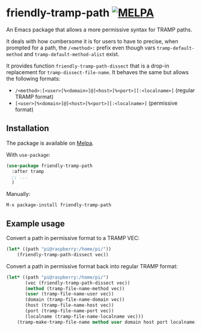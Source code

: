 # friendly-tramp-path [![MELPA](https://melpa.org/packages/friendly-tramp-path-badge.svg)](https://melpa.org/#/friendly-tramp-path)

An Emacs package that allows a more permissive syntax for TRAMP paths.

It deals with how cumbersome it is for users to have to precise, when prompted for a path, the `/<method>:` prefix even though vars `tramp-default-method` and `tramp-default-method-alist` exist.

It provides function `friendly-tramp-path-dissect` that is a drop-in replacement for `tramp-dissect-file-name`. It behaves the same but allows the following formats:

 - `/<method>:[<user>[%<domain>]@]<host>[%<port>][:<localname>]` (regular TRAMP format)
 - `[<user>[%<domain>]@]<host>[%<port>][:<localname>]` (permissive format)


## Installation

The package is available on [Melpa](https://melpa.org/).

With `use-package`:

```el
(use-package friendly-tramp-path
  :after tramp
  ;; ...
  )
```

Manually:

    M-x package-install friendly-tramp-path


## Example usage

Convert a path in permissive format to a TRAMP VEC:

```el
(let* ((path "pi@raspberry:/home/pi/"))
    (friendly-tramp-path-dissect vec))
```

Convert a path in permissive format back into regular TRAMP format:

```el
(let* ((path "pi@raspberry:/home/pi/")
       (vec (friendly-tramp-path-dissect vec))
       (method (tramp-file-name-method vec))
       (user (tramp-file-name-user vec))
       (domain (tramp-file-name-domain vec))
       (host (tramp-file-name-host vec))
       (port (tramp-file-name-port vec))
       (localname (tramp-file-name-localname vec)))
    (tramp-make-tramp-file-name method user domain host port localname))
```

